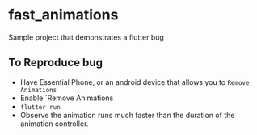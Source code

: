 # fast_animations
Sample project that demonstrates a flutter bug

## To Reproduce bug
- Have Essential Phone, or an android device that allows you to `Remove Animations`
- Enable `Remove Animations
- `flutter run`
- Observe the animation runs much faster than the duration of the animation controller.

